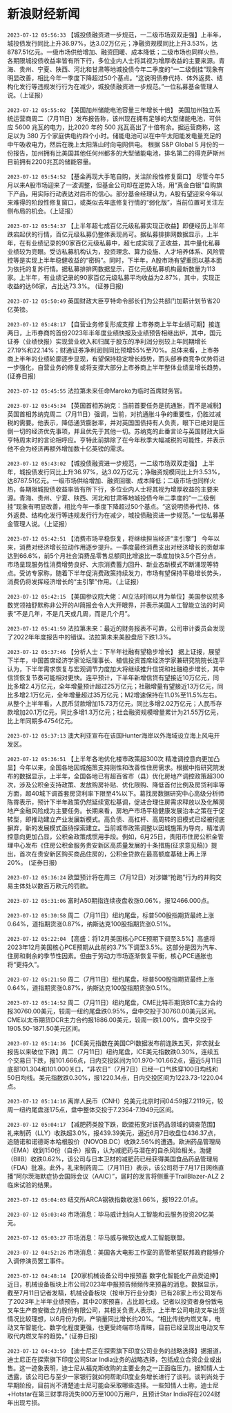 # 新浪财经新闻
`2023-07-12 05:56:33` 【城投债融资进一步规范，一二级市场双双走强】上半年，城投债发行同比上升36.97%，达3.02万亿元；净融资规模同比上升3.53%，达8787.51亿元。一级市场供给增加、融资回暖、成本降低；二级市场也同样火热，各期限城投债收益率皆有所下行，多位业内人士将其视为增厚收益的主要来源。青海、贵州、宁夏、陕西、河北和甘肃等地城投债今年二季度的“一二级倒挂”现象有明显改善，相比今年一季度下降超过50个基点。“这说明债券代持、体外返费、结构化发行等违规发行行为在减少，城投债融资进一步规范。”一位私募基金管理人说。（上证报）

`2023-07-12 05:55:02` 【美国加州储能电池容量三年增长十倍】 美国加州独立系统运营商周二（7月11日）发布报告称，该州现在拥有足够的大型储能电池，可供应 5600 兆瓦的电力，比2020 年的 500 兆瓦高出了十倍有余。据运营商称，这足以为 380 万个家庭供电约四个小时。储能电池可以在中午太阳能发电量充足的中午吸收电力，然后在晚上太阳落山时向电网供电。 根据 S&P Global 5 月份的一份报告，加州拥有比美国其他任何州都多的大型储能电池，排名第二的得克萨斯州目前拥有2200兆瓦的储能容量。

`2023-07-12 05:54:52` 【基金再现大手笔自购，关注阶段性修复窗口】 尽管今年5月以来A股市场迎来了一波调整，但基金公司却在逆势入场，用“真金白银”自购旗下产品，用实际行动表达对后市的信心。部分基金经理认为，A股有望迎来今年以来难得的阶段性修复窗口，或类似去年底修复行情的“弱化版”，当前位置可关注左侧布局的机会。（上证报）

`2023-07-12 05:54:37` 【上半年超七成百亿元级私募实现正收益】即便经历上半年跌宕起伏的行情，百亿元级私募仍整体表现尚可。据私募排排网数据显示，上半年，在有业绩记录的90家百亿元级私募中，超七成实现了正收益，其中量化私募业绩较为亮眼。受访私募机构认为，投资理念、算力设施、人才培养体系、风险管控等是实现上半年稳健收益的“密码”。同时，下半年，A股市场有望重回以基本面为依托的复苏行情。据私募排排网数据显示，百亿元级私募机构最新数量为113家。上半年，有业绩记录的90家百亿元级私募平均收益为2.87%，其中，实现正收益的达66家，占比达73.3%。 (证券日报)

`2023-07-12 05:50:49` 英国财政大臣亨特命令部长们为公共部门加薪计划节省20亿英镑。

`2023-07-12 05:48:17` 【自营业务修复形成支撑 上市券商上半年业绩可期】接连两日，上市券商的首份2023年半年度业绩快报及业绩预告相继出炉，其中，国元证券（业绩快报）实现营业收入和归属于股东的净利润分别较上年同期增长27.19%和22.14%；财通证券净利润则同比预增55%至70%。总体来看，上市券商上半年的业绩轮廓逐步显现，有望保持稳定增长趋势，而头部券商竞争优势将进一步强化，自营业务的修复或将支撑大部分上市券商上半年整体业绩呈增长趋势。 (证券日报)

`2023-07-12 05:45:55` 法拉第未来任命Maroko为临时首席财务官。

`2023-07-12 05:45:34` 【英国首相苏纳克：当前首要任务是抗通胀，而不是减税】 英国首相苏纳克周二（7月11日）强调，当前，对抗通胀斗争的重要性，仍胜过减税的需要。他表示，降低通货膨胀率，并对英国国债持有人负责，眼下已绝对是压倒一切的经济优先事项，并且优先于其他一切。苏纳克的此番言论与英国财政大臣亨特周末时的言论相呼应。亨特此前排除了在今年秋季大幅减税的可能性，并表示他不会为经济再额外增加数十亿英镑的需求。

`2023-07-12 05:43:02` 【城投债融资进一步规范，一二级市场双双走强】 上半年，城投债发行同比上升36.97%，达3.02万亿元；净融资规模同比上升3.53%，达8787.51亿元。一级市场供给增加、融资回暖、成本降低；二级市场也同样火热，各期限城投债收益率皆有所下行，多位业内人士将其视为增厚收益的主要来源。青海、贵州、宁夏、陕西、河北和甘肃等地城投债今年二季度的“一二级倒挂”现象有明显改善，相比今年一季度下降超过50个基点。“这说明债券代持、体外返费、结构化发行等违规发行行为在减少，城投债融资进一步规范。”一位私募基金管理人说。（上证报）

`2023-07-12 05:42:51` 【消费市场平稳恢复，将继续担当经济“主引擎”】 今年以来，消费对经济增长拉动作用逐步提升。一季度最终消费支出对经济增长的贡献率达到66.6%，前5个月社会消费品零售总额同比增速比一季度加快3.5个百分点，市场呈现服务性消费增势良好、大宗消费蓄力回升、新业态新模式不断涌现等特点。受访专家称，随着下半年促消费政策持续发力，市场有望保持平稳增长势头，消费仍将发挥经济增长的“主引擎”作用。（上证报）

`2023-07-12 05:42:15` 【美国参议院大佬：AI立法时间以月为单位】美国参议院多数党领袖舒默称非公开的AI简报会令人大开眼界，并表示美国人工智能立法的时间表“不是几年，不是几天或几周，而是几个月”。

`2023-07-12 05:41:59` 法拉第未来：最近的财务报表不可靠，公司审计委员会发现了2022年年度报告中的错误。法拉第未来美股盘后下跌1.3%。

`2023-07-12 05:37:46` 【分析人士：下半年社融有望稳步增长】 据上证报，展望下半年，中国首席经济学家论坛理事长、植信投资首席经济学家兼研究院院长连平认为，下半年需求恢复与宏观调节力度加大将继续推升信贷和社融稳步增长，其中信贷恢复节奏可能相对更快。连平预计，下半年新增信贷有望接近10万亿元，同比多增2.4万亿元，全年增量预计超过25万亿元；社融增量有望接近13万亿元，同比多增2.1万亿元，全年增量超过35万亿元；M2增速保持在11.0%至11.5%左右。从整个上半年看，人民币贷款增加15.73万亿元，同比多增2.02万亿元；人民币存款增加20.1万亿元，同比多增1.3万亿元；社会融资规模增量累计为21.55万亿元，比上年同期多4754亿元。

`2023-07-12 05:37:13` 澳大利亚宣布在该国Hunter海岸以外海域设立海上风电开发区。

`2023-07-12 05:36:51` 【上半年各地优化楼市政策超300次 精准调控意向更加凸显】今年以来，全国各地因城施策支持刚性和改善性住房需求。根据中指研究院发布的数据显示，上半年，全国各地已有超百省市（县）优化房地产调控政策超300次，涉及公积金支持政策、发放购房补贴、优化限购、降低首付比例及房贷利率等方面，超40城下调首套房贷利率下限至4%以下。葛找房数据研究中心高级分析师陈霄表示，预计下半年政策仍然延续宽松基调，促进合理住房需求释放以及化解房地产金融风险成为主要任务。长期来看，房地产市场平稳健康发展治本之策在于促转型，即推动建立产业发展新模式。高负债、高杠杆、高周转的旧模式已经被彻底摒弃，新的发展模式亟待探索建立。当前城市政策调整以因城施策为导向，精准调控意向更加凸显，公积金政策成惯用手段。例如，6月25日，贵阳市住房公积金管理中心发布《住房公积金服务贵安新区高质量发展的十条措施(征求意见稿)》提出，首次在贵安新区购买商品住房的，公积金贷款在最高额度基础上再上浮20%。 (证券日报)

`2023-07-12 05:36:24` 欧盟预计将在周三（7月12日）对涉嫌“抢跑”行为的并购交易主体处以数百万欧元的罚款。

`2023-07-12 05:31:06` 富时A50期指连续夜盘收涨0.06%，报12466.000点。

`2023-07-12 05:30:58` 周二（7月11日）纽约尾盘，标普500股指期货最终上涨0.64%，道指期货涨0.87%，纳斯达克100股指期货涨0.51%。

`2023-07-12 05:22:04` 【高盛：将12月美国核心PCE预期下调至3.5%】高盛将2023年12月美国核心PCE预期从此前的3.7%下调至3.5%。这部分是因为汽车、住房和剩余的季节性因素。但由于劳动力市场逐渐恢复平衡，核心PCE通胀也将“更持久”。

`2023-07-12 05:21:50` 周二（7月11日）纽约尾盘，标普500股指期货最终上涨0.64%，道指期货涨0.87%，纳斯达克100股指期货涨0.51%。

`2023-07-12 05:14:52` 周二（7月11日）纽约尾盘，CME比特币期货BTC主力合约报30760.00美元，较周一纽约尾盘跌0.95%，盘中交投于30760.00美元区间。CME以太币期货DCR主力合约报1886.00美元，较周一跌1.00%，盘中交投于1905.50-1871.50美元区间。

`2023-07-12 05:14:36` 【ICE美元指数在美国CPI数据发布前连跌五天，非农就业报告以来破位下跌】周二（7月11日）纽约尾盘，ICE美元指数跌0.30%，连续五个交易日下跌，报101.666点，日内交投区间为101.970-101.662点，逼近5月11日底部101.304和101.000关口，“非农日”（7月7日）已经一口气跌穿100日均线和50日均线。美元指数跌0.30%，报1220.14点，日内交投区间为1223.73-1220.04点。

`2023-07-12 05:14:16` 离岸人民币（CNH）兑美元北京时间04:59报7.2119元，较周一纽约尾盘涨175点，盘中整体交投于7.2364-7.1949元区间。

`2023-07-12 05:04:17` 【减肥药类股下跌，欧盟拓宽对该药品领域的调查范围】 礼来制药（LLY）收跌超3.0%，报439.39美元，逼近6月7日收盘位436.37点，追随诺和诺德哥本哈根股价（NOVOB.DC）收跌2.56%的遭遇。欧洲药品管理局（EMA）收到150份（自杀）报告，认为减肥药与潜在的自杀风险相关。渤健（BIIB）收跌0.62%，该公司与日本卫材的减肥药已经获得美国食品药品管理局（FDA）批准。此外，礼来制药周二（7月11日）表示，该公司将于7月17日网络直播“阿尔茨海默症协会国际会议（AAIC）”，届时的发言将侧重于TrailBlazer-ALZ 2临床试验的结果。

`2023-07-12 05:04:03` 纽交所ARCA钢铁指数收涨1.66%，报1922.01点。

`2023-07-12 05:03:48` 市场消息：毕马威计划向人工智能和云服务投资20亿美元。

`2023-07-12 05:03:27` 市场消息：毕马威与微软达成人工智能联盟。

`2023-07-12 04:52:26` 市场消息：美国各大电影工作室的高管希望联邦政府能够介入调停演员罢工事件。

`2023-07-12 04:48:14` 【20家机械设备公司中报预喜 数字化智能化产品受追捧】近日，机械设备板块上市公司2023年中报预告频频传来预喜的消息。数据显示，截至7月11日记者发稿，机械设备板块（按申万行业分类）已有28家上市公司发布了2023年上半年业绩预告，其中20家预喜，占比超七成。记者以投资者身份致电叉车生产商安徽合力股份有限公司，其相关负责人表示，上半年公司电动叉车出货情况比较理想，以6月份为例，产销量同比增长约20%。“相比传统内燃叉车，电动叉车智能化、数字化程度更强，也更受终端市场青睐，目前已经呈现出电动叉车取代内燃叉车的趋势。” (证券日报)

`2023-07-12 04:43:59` 【迪士尼正在探索旗下印度公司业务的战略选择】据报道，迪士尼正在探索旗下印度公司Star India业务的战略选择，包括成立合资企业或出售。这一迹象表明，迪士尼从福克斯收购的主要业务之一正面临压力。据知情人士透露，该公司已与至少一家银行就如何帮助印度业务增长进行了谈判。谈判尚处于早期阶段，目前尚不清楚迪士尼可能会采取哪些选择。一些知情人士称，迪士尼+Hotstar在第三财季将流失800万至1000万用户，且预计Star India将在2024财年出现亏损。

